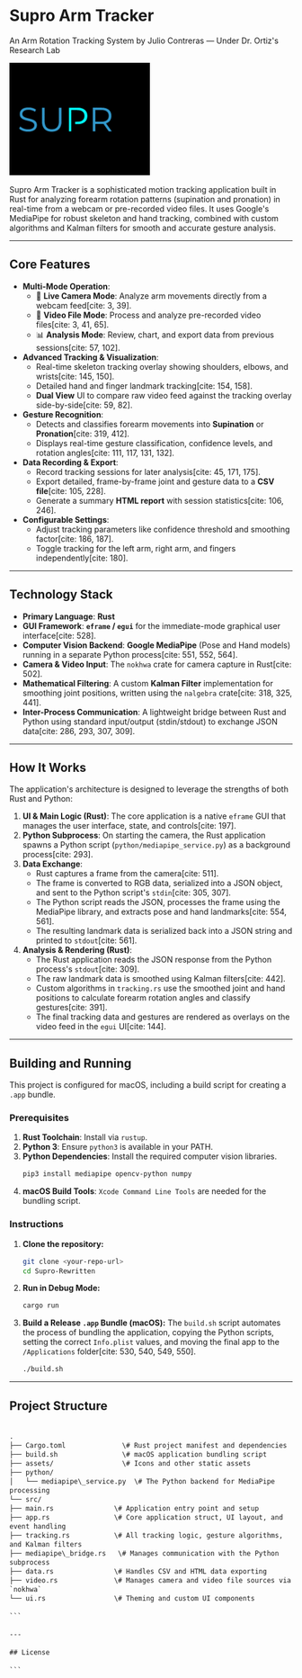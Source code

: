 # Supro Arm Tracker

An Arm Rotation Tracking System by Julio Contreras — Under Dr. Ortiz's Research Lab 

![Supro Logo](SuproLogo.gif)

Supro Arm Tracker is a sophisticated motion tracking application built in Rust for analyzing forearm rotation patterns (supination and pronation) in real-time from a webcam or pre-recorded video files. It uses Google's MediaPipe for robust skeleton and hand tracking, combined with custom algorithms and Kalman filters for smooth and accurate gesture analysis.

---

## Core Features

* **Multi-Mode Operation**:
    * 🎥 **Live Camera Mode**: Analyze arm movements directly from a webcam feed[cite: 3, 39].
    * 📁 **Video File Mode**: Process and analyze pre-recorded video files[cite: 3, 41, 65].
    * 📊 **Analysis Mode**: Review, chart, and export data from previous sessions[cite: 57, 102].
* **Advanced Tracking & Visualization**:
    * Real-time skeleton tracking overlay showing shoulders, elbows, and wrists[cite: 145, 150].
    * Detailed hand and finger landmark tracking[cite: 154, 158].
    * **Dual View** UI to compare raw video feed against the tracking overlay side-by-side[cite: 59, 82].
* **Gesture Recognition**:
    * Detects and classifies forearm movements into **Supination** or **Pronation**[cite: 319, 412].
    * Displays real-time gesture classification, confidence levels, and rotation angles[cite: 111, 117, 131, 132].
* **Data Recording & Export**:
    * Record tracking sessions for later analysis[cite: 45, 171, 175].
    * Export detailed, frame-by-frame joint and gesture data to a **CSV file**[cite: 105, 228].
    * Generate a summary **HTML report** with session statistics[cite: 106, 246].
* **Configurable Settings**:
    * Adjust tracking parameters like confidence threshold and smoothing factor[cite: 186, 187].
    * Toggle tracking for the left arm, right arm, and fingers independently[cite: 180].

---

## Technology Stack

* **Primary Language**: **Rust**
* **GUI Framework**: **`eframe` / `egui`** for the immediate-mode graphical user interface[cite: 528].
* **Computer Vision Backend**: **Google MediaPipe** (Pose and Hand models) running in a separate Python process[cite: 551, 552, 564].
* **Camera & Video Input**: The `nokhwa` crate for camera capture in Rust[cite: 502].
* **Mathematical Filtering**: A custom **Kalman Filter** implementation for smoothing joint positions, written using the `nalgebra` crate[cite: 318, 325, 441].
* **Inter-Process Communication**: A lightweight bridge between Rust and Python using standard input/output (stdin/stdout) to exchange JSON data[cite: 286, 293, 307, 309].

---

## How It Works

The application's architecture is designed to leverage the strengths of both Rust and Python:

1.  **UI & Main Logic (Rust)**: The core application is a native `eframe` GUI that manages the user interface, state, and controls[cite: 197].
2.  **Python Subprocess**: On starting the camera, the Rust application spawns a Python script (`python/mediapipe_service.py`) as a background process[cite: 293].
3.  **Data Exchange**:
    * Rust captures a frame from the camera[cite: 511].
    * The frame is converted to RGB data, serialized into a JSON object, and sent to the Python script's `stdin`[cite: 305, 307].
    * The Python script reads the JSON, processes the frame using the MediaPipe library, and extracts pose and hand landmarks[cite: 554, 561].
    * The resulting landmark data is serialized back into a JSON string and printed to `stdout`[cite: 561].
4.  **Analysis & Rendering (Rust)**:
    * The Rust application reads the JSON response from the Python process's `stdout`[cite: 309].
    * The raw landmark data is smoothed using Kalman filters[cite: 442].
    * Custom algorithms in `tracking.rs` use the smoothed joint and hand positions to calculate forearm rotation angles and classify gestures[cite: 391].
    * The final tracking data and gestures are rendered as overlays on the video feed in the `egui` UI[cite: 144].

---

## Building and Running

This project is configured for macOS, including a build script for creating a `.app` bundle.

### Prerequisites

1.  **Rust Toolchain**: Install via `rustup`.
2.  **Python 3**: Ensure `python3` is available in your PATH.
3.  **Python Dependencies**: Install the required computer vision libraries.
    ```bash
    pip3 install mediapipe opencv-python numpy
    ```
4.  **macOS Build Tools**: `Xcode Command Line Tools` are needed for the bundling script.

### Instructions

1.  **Clone the repository:**
    ```bash
    git clone <your-repo-url>
    cd Supro-Rewritten
    ```

2.  **Run in Debug Mode:**
    ```bash
    cargo run
    ```

3.  **Build a Release `.app` Bundle (macOS):**
    The `build.sh` script automates the process of bundling the application, copying the Python scripts, setting the correct `Info.plist` values, and moving the final app to the `/Applications` folder[cite: 530, 540, 549, 550].
    ```bash
    ./build.sh
    ```

---

## Project Structure

````

.
├── Cargo.toml              \# Rust project manifest and dependencies
├── build.sh                \# macOS application bundling script
├── assets/                 \# Icons and other static assets
├── python/
│   └── mediapipe\_service.py  \# The Python backend for MediaPipe processing
└── src/
├── main.rs               \# Application entry point and setup
├── app.rs                \# Core application struct, UI layout, and event handling
├── tracking.rs           \# All tracking logic, gesture algorithms, and Kalman filters
├── mediapipe\_bridge.rs   \# Manages communication with the Python subprocess
├── data.rs               \# Handles CSV and HTML data exporting
├── video.rs              \# Manages camera and video file sources via `nokhwa`
└── ui.rs                 \# Theming and custom UI components

```

---

## License

```